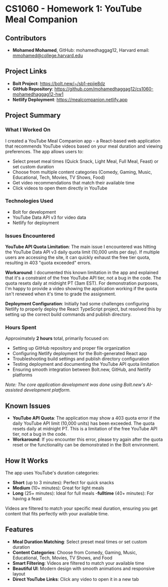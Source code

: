 # CS1060 - Homework 1: YouTube Meal Companion

## Contributors
- **Mohamed Mohamed**, GitHub: mohamedhaggag12, Harvard email: mmohamed@college.harvard.edu

## Project Links
- **Bolt Project**: https://bolt.new/~/sb1-epije8dz
- **GitHub Repository**: https://github.com/mohamedhaggag12/cs1060-mohamedhaggag12-hw1
- **Netlify Deployment**: https://mealcompanion.netlify.app

## Project Summary

### What I Worked On
I created a YouTube Meal Companion app - a React-based web application that recommends YouTube videos based on your meal duration and viewing preferences. The app allows users to:
- Select preset meal times (Quick Snack, Light Meal, Full Meal, Feast) or set custom duration
- Choose from multiple content categories (Comedy, Gaming, Music, Educational, Tech, Movies, TV Shows, Food)
- Get video recommendations that match their available time
- Click videos to open them directly in YouTube

### Technologies Used
- Bolt for development
- YouTube Data API v3 for video data
- Netlify for deployment

### Issues Encountered

**YouTube API Quota Limitation**: The main issue I encountered was hitting the YouTube Data API v3 daily quota limit (10,000 units per day). If multiple users are accessing the site, it can quickly exhaust the free tier quota, resulting in 403 "quota exceeded" errors.

**Workaround**: I documented this known limitation in the app and explained that it's a constraint of the free YouTube API tier, not a bug in the code. The quota resets daily at midnight PT (3am EST). For demonstration purposes, I'm happy to provide a video showing the application working if the quota isn't renewed when it's time to grade the assignment. 

**Deployment Configuration**: Initially had some challenges configuring Netlify to properly deploy the React TypeScript project, but resolved this by setting up the correct build commands and publish directory.

### Hours Spent
Approximately **2 hours** total, primarily focused on:
- Setting up GitHub repository and proper file organization
- Configuring Netlify deployment for the Bolt-generated React app
- Troubleshooting build settings and publish directory configuration
- Testing deployment and documenting the YouTube API quota limitation
- Ensuring smooth integration between Bolt.new, GitHub, and Netlify platforms

*Note: The core application development was done using Bolt.new's AI-assisted development platform.*

## Known Issues
- **YouTube API Quota**: The application may show a 403 quota error if the daily YouTube API limit (10,000 units) has been exceeded. The quota resets daily at midnight PT. This is a limitation of the free YouTube API tier, not a bug in the code.
- **Workaround**: If you encounter this error, please try again after the quota reset or the functionality can be demonstrated in the Bolt environment.

## How It Works

The app uses YouTube's duration categories:
- **Short** (up to 3 minutes): Perfect for quick snacks
- **Medium** (10+ minutes): Great for light meals  
- **Long** (25+ minutes): Ideal for full meals
-**fulltime** (40+  minutes): For having a feast

Videos are filtered to match your specific meal duration, ensuring you get content that fits perfectly with your available time.

## Features

- **Meal Duration Matching**: Select preset meal times or set custom duration
- **Content Categories**: Choose from Comedy, Gaming, Music, Educational, Tech, Movies, TV Shows, and Food
- **Smart Filtering**: Videos are filtered to match your available time
- **Beautiful UI**: Modern design with smooth animations and responsive layout
- **Direct YouTube Links**: Click any video to open it in a new tab
